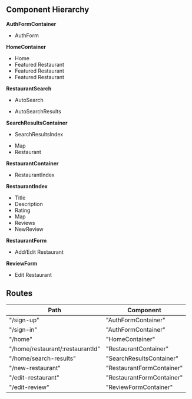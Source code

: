## Component Hierarchy

**AuthFormContainer**
 - AuthForm

**HomeContainer**
 - Home
 - Featured Restaurant
 - Featured Restaurant
 - Featured Restaurant

 **RestaurantSearch**
  + AutoSearch
  * AutoSearchResults

**SearchResultsContainer**
 * SearchResultsIndex
  - Map
  - Restaurant

**RestaurantContainer**
  * RestaurantIndex

**RestaurantIndex**
  - Title
  - Description
  - Rating
  - Map
  - Reviews
  - NewReview

**RestaurantForm**
 - Add/Edit Restaurant

 **ReviewForm**
 - Edit Restaurant

## Routes

|Path   | Component   |
|-------|-------------|
| "/sign-up" | "AuthFormContainer" |
| "/sign-in" | "AuthFormContainer" |
| "/home" | "HomeContainer" |
| "/home/restaurant/:restaurantId" | "RestaurantContainer" |
| "/home/search-results" | "SearchResultsContainer"
| "/new-restaurant" | "RestaurantFormContainer" |
| "/edit-restaurant" | "RestaurantFormContainer" |
| "/edit-review" | "ReviewFormContainer" |
